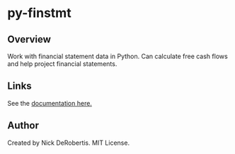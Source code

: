 # py-finstmt

## Overview

Work with financial statement data in Python. Can calculate free cash flows and help project
financial statements.


## Links

See the
[documentation here.](
https://nickderobertis.github.io/py-finstmt/
)

## Author

Created by Nick DeRobertis. MIT License.